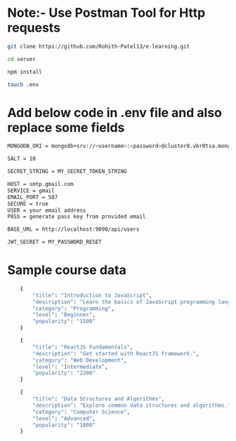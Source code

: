 # Note:-  Use Postman Tool for Http requests

```sh
git clone https://github.com/Rohith-Patel13/e-learning.git
```

```sh
cd server 
```

```sh
npm install
```

```sh
touch .env
```

# Add below code in .env file  and also replace some fields
```sh
MONGODB_URI = mongodb+srv://<username>:<password>@cluster0.vbr0tsa.mongodb.net/<databse_name>

SALT = 10

SECRET_STRING = MY_SECRET_TOKEN_STRING

HOST = smtp.gmail.com
SERVICE = gmail
EMAIL_PORT = 587
SECURE = true 
USER = your email address
PASS = generate pass key from provided email

BASE_URL = http://localhost:9090/api/users

JWT_SECRET = MY_PASSWORD_RESET

```


# Sample course data
```sh
    {
        "title": "Introduction to JavaScript",
        "description": "Learn the basics of JavaScript programming language.",
        "category": "Programming",
        "level": "Beginner",
        "popularity": "1500"
    }
```

```sh
    {
        "title": "ReactJS Fundamentals",
        "description": "Get started with ReactJS framework.",
        "category": "Web Development",
        "level": "Intermediate",
        "popularity": "2300"
    }
```

```sh
    {
        "title": "Data Structures and Algorithms",
        "description": "Explore common data structures and algorithms.",
        "category": "Computer Science",
        "level": "Advanced",
        "popularity": "1800"
    }
```
